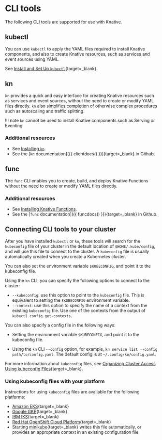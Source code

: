 # CLI tools

The following CLI tools are supported for use with Knative.

## kubectl

You can use `kubectl` to apply the YAML files required to install Knative components, and also to create Knative resources, such as services and event sources using YAML.

See [Install and Set Up `kubectl`](https://kubernetes.io/docs/tasks/tools/install-kubectl/){target=_blank}.

## kn

`kn` provides a quick and easy interface for creating Knative resources such as services and event sources, without the need to create or modify YAML files directly. `kn` also simplifies completion of otherwise complex procedures such as autoscaling and traffic splitting.

!!! note
    `kn` cannot be used to install Knative components such as Serving or Eventing.

### Additional resources

- See [Installing `kn`](install-kn.md).
- See the [`kn` documentation]({{ clientdocs() }}){target=_blank} in Github.

## func

The `func` CLI enables you to create, build, and deploy Knative Functions without the need to create or modify YAML files directly.

### Additional resources

- See [Installing Knative Functions](../functions/install-func.md).
- See the [`func` documentation]({{ funcdocs() }}){target=_blank} in Github.

## Connecting CLI tools to your cluster

After you have installed `kubectl` or `kn`, these tools will search for the `kubeconfig` file of your cluster in the default location of `$HOME/.kube/config`, and will use this file to connect to the cluster. A `kubeconfig` file is usually automatically created when you create a Kubernetes cluster.

You can also set the environment variable `$KUBECONFIG`, and point it to the kubeconfig file.

Using the `kn` CLI, you can specify the following options to connect to the cluster:

- `--kubeconfig`: use this option to point to the `kubeconfig` file. This is equivalent to setting the `$KUBECONFIG` environment variable.
- `--context`: use this option to specify the name of a context from the existing `kubeconfig` file. Use one of the contexts from the output of `kubectl config get-contexts`.


You can also specify a config file in the following ways:

- Setting the environment variable `$KUBECONFIG`, and point it to the kubeconfig file.

- Using the `kn` CLI `--config` option, for example, `kn service list --config path/to/config.yaml`. The default config is at `~/.config/kn/config.yaml`.

For more information about `kubeconfig` files, see
[Organizing Cluster Access Using kubeconfig Files](https://kubernetes.io/docs/concepts/configuration/organize-cluster-access-kubeconfig/){target=_blank}.

### Using kubeconfig files with your platform

Instructions for using `kubeconfig` files are available for the following platforms:

- [Amazon EKS](https://docs.aws.amazon.com/eks/latest/userguide/create-kubeconfig.html){target=_blank}
- [Google GKE](https://cloud.google.com/kubernetes-engine/docs/how-to/cluster-access-for-kubectl){target=_blank}
- [IBM IKS](https://cloud.ibm.com/docs/containers?topic=containers-getting-started){target=_blank}
- [Red Hat OpenShift Cloud Platform](https://docs.openshift.com/container-platform/4.6/cli_reference/openshift_cli/administrator-cli-commands.html#create-kubeconfig){target=_blank}
- Starting [minikube](https://minikube.sigs.k8s.io/docs/start/){target=_blank} writes this file
automatically, or provides an appropriate context in an existing configuration file.
